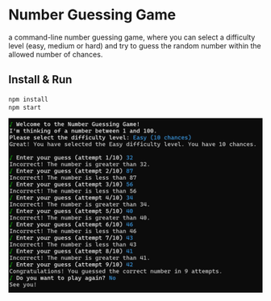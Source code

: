 # Number Guessing Game
a command-line number guessing game, where you can select a difficulty level (easy, medium or hard) and try to guess the random number within the allowed number of chances.

## Install & Run
```
npm install
npm start
```

![number guessing game preview](https://github.com/trenter39/cli-applications/blob/master/number-guessing-game/preview.png)